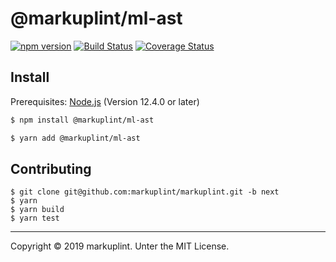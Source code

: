 # @markuplint/ml-ast

[![npm version](https://badge.fury.io/js/%40markuplint%2Fml-ast.svg)](https://www.npmjs.com/package/@markuplint/ml-ast)
[![Build Status](https://travis-ci.org/markuplint/markuplint.svg?branch=master)](https://travis-ci.org/markuplint/markuplint)
[![Coverage Status](https://coveralls.io/repos/github/markuplint/markuplint/badge.svg?branch=master)](https://coveralls.io/github/markuplint/markuplint?branch=master)

## Install

Prerequisites: [Node.js](https://nodejs.org) (Version 12.4.0 or later)

```sh
$ npm install @markuplint/ml-ast

$ yarn add @markuplint/ml-ast
```

## Contributing

```
$ git clone git@github.com:markuplint/markuplint.git -b next
$ yarn
$ yarn build
$ yarn test
```

---

Copyright &copy; 2019 markuplint. Unter the MIT License.
